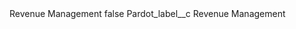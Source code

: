 <?xml version="1.0" encoding="UTF-8"?>
<CustomMetadata xmlns="http://soap.sforce.com/2006/04/metadata" xmlns:xsi="http://www.w3.org/2001/XMLSchema-instance" xmlns:xsd="http://www.w3.org/2001/XMLSchema">
    <label>Revenue Management</label>
    <protected>false</protected>
    <values>
        <field>Pardot_label__c</field>
        <value xsi:type="xsd:string">Revenue Management</value>
    </values>
</CustomMetadata>
